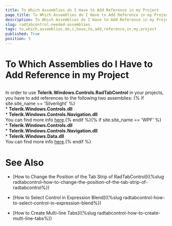 ```yaml
---
title: To Which Assemblies do I Have to Add Reference in my Project
page_title: To Which Assemblies do I Have to Add Reference in my Project
description: To Which Assemblies do I Have to Add Reference in my Project
slug: radtabcontrol-needed-assemblies
tags: to,which,assemblies,do,i,have,to,add,reference,in,my,project
published: True
position: 5
---
```


# To Which Assemblies do I Have to Add Reference in my Project



## 

In order to use __Telerik.Windows.Controls.RadTabControl__ in your projects, you have to add references to the following two assemblies: {% if site.site_name == 'Silverlight' %}<br/>* __Telerik.Windows.Controls.dll__<br/>* __Telerik.Windows.Controls.Navigation.dll__<br/>You can find more info [here](http://www.telerik.com/help/silverlight/installation-installing-controls-dependencies.html).{% endif %}{% if site.site_name == 'WPF' %}<br/>* __Telerik.Windows.Controls.dll__<br/>* __Telerik.Windows.Controls.Navigation.dll__<br/>* __Telerik.Windows.Data.dll__<br/>You can find more info [here](http://www.telerik.com/help/wpf/installation-installing-controls-dependencies-wpf.html).{% endif %}

# See Also

 * [How to Change the Position of the Tab Strip of RadTabControl]({%slug radtabcontrol-how-to-change-the-position-of-the-tab-strip-of-radtabcontrol%})

 * [How to Select Control in Expression Blend]({%slug radtabcontrol-how-to-select-control-in-expression-blend%})

 * [How to Create Multi-line Tabs]({%slug radtabcontrol-how-to-create-multi-line-tabs%})
